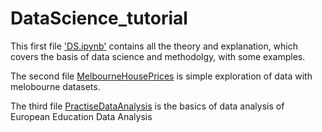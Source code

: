 # DataScience_tutorial
This first file ['DS.ipynb'](https://github.com/ghatanisuresh/DataScience_tutorial/blob/main/DS.ipynb) contains all the theory and explanation, which covers the basis of data science and methodolgy, with some examples.

The second file [MelbourneHousePrices](https://github.com/ghatanisuresh/DataScience_tutorial/blob/main/MelbourneHousePrices.ipynb) is simple exploration of data with melobourne datasets.

The third file [PractiseDataAnalysis](https://github.com/ghatanisuresh/DataScience_tutorial/blob/main/PractiseDataAnalysis.ipynb) is the basics of data analysis of European Education Data Analysis
